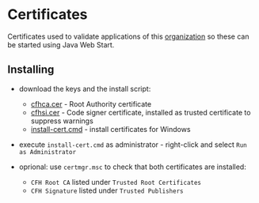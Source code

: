 # Certificates

Certificates used to validate applications of this  [organization](https://heuberger.github.io/) so these can be started using Java Web Start.

## Installing

- download the keys and the install script:
  - [cfhca.cer](https://heuberger.github.io/keys/cfhca.cer) - Root Authority certificate
  - [cfhsi.cer](https://heuberger.github.io/keys/cfhsi.cer) - Code signer certificate, installed as trusted certificate to suppress warnings
  - [install-cert.cmd](https://heuberger.github.io/keys/install-cert.cmd) - install certificates for Windows

- execute `install-cert.cmd` as administrator - right-click and select `Run as Administrator`
- oprional: use `certmgr.msc` to check that both certificates are installed:
  - `CFH Root CA` listed under `Trusted Root Certificates`
  - `CFH Signature` listed under `Trusted Publishers`




